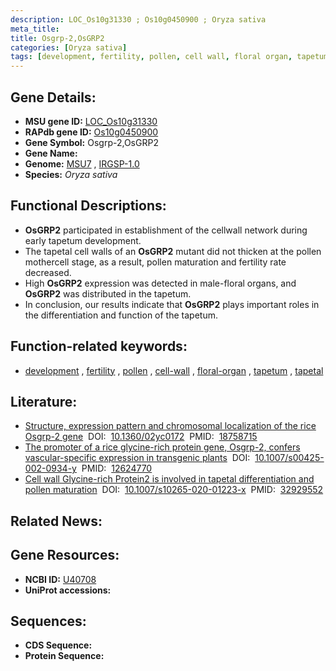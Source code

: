 ```yaml
---
description: LOC_Os10g31330 ; Os10g0450900 ; Oryza sativa
meta_title:
title: Osgrp-2,OsGRP2
categories: [Oryza sativa]
tags: [development, fertility, pollen, cell wall, floral organ, tapetum, tapetal]
---
```


## Gene Details:
- **MSU gene ID:** [LOC_Os10g31330](http://rice.uga.edu/cgi-bin/ORF_infopage.cgi?orf=LOC_Os10g31330)  
- **RAPdb gene ID:** [Os10g0450900](https://rapdb.dna.affrc.go.jp/locus/?name=Os10g0450900)  
- **Gene Symbol:** Osgrp-2,OsGRP2
- **Gene Name:**
- **Genome:**  [MSU7](http://rice.uga.edu/)&nbsp;,&nbsp;[IRGSP-1.0](https://rapdb.dna.affrc.go.jp/download/irgsp1.html)
- **Species:** *Oryza sativa*

## Functional Descriptions:
   - **OsGRP2** participated in establishment of the cellwall network during early tapetum development.
   - The tapetal cell walls of an **OsGRP2** mutant did not thicken at the pollen mothercell stage, as a result, pollen maturation and fertility rate decreased.
   - High **OsGRP2** expression was detected in male-floral organs, and **OsGRP2** was distributed in the tapetum.
   - In conclusion, our results indicate that **OsGRP2** plays important roles in the differentiation and function of the tapetum.

## Function-related keywords:
   - [development](/tags/development/)&nbsp;,&nbsp;[fertility](/tags/fertility/)&nbsp;,&nbsp;[pollen](/tags/pollen/)&nbsp;,&nbsp;[cell-wall](/tags/cell-wall/)&nbsp;,&nbsp;[floral-organ](/tags/floral-organ/)&nbsp;,&nbsp;[tapetum](/tags/tapetum/)&nbsp;,&nbsp;[tapetal](/tags/tapetal/)

## Literature:
   - [Structure, expression pattern and chromosomal localization of the rice Osgrp-2 gene](https://www.doi.org/10.1360/02yc0172)&nbsp;&nbsp;DOI:&nbsp;&nbsp;[10.1360/02yc0172](https://www.doi.org/10.1360/02yc0172)&nbsp;&nbsp;PMID:&nbsp;&nbsp;[18758715](https://pubmed.ncbi.nlm.nih.gov/18758715/)
   - [The promoter of a rice glycine-rich protein gene, Osgrp-2, confers vascular-specific expression in transgenic plants](https://www.doi.org/10.1007/s00425-002-0934-y)&nbsp;&nbsp;DOI:&nbsp;&nbsp;[10.1007/s00425-002-0934-y](https://www.doi.org/10.1007/s00425-002-0934-y)&nbsp;&nbsp;PMID:&nbsp;&nbsp;[12624770](https://pubmed.ncbi.nlm.nih.gov/12624770/)
   - [Cell wall Glycine-rich Protein2 is involved in tapetal differentiation and pollen maturation](https://www.doi.org/10.1007/s10265-020-01223-x)&nbsp;&nbsp;DOI:&nbsp;&nbsp;[10.1007/s10265-020-01223-x](https://www.doi.org/10.1007/s10265-020-01223-x)&nbsp;&nbsp;PMID:&nbsp;&nbsp;[32929552](https://pubmed.ncbi.nlm.nih.gov/32929552/)

## Related News:

## Gene Resources:
- **NCBI ID:**  [U40708](http://www.ncbi.nlm.nih.gov/nuccore/U40708)
- **UniProt accessions:** [](https://www.uniprot.org/uniprotkb//entry)

## Sequences:
- **CDS Sequence:**
- **Protein Sequence:**
